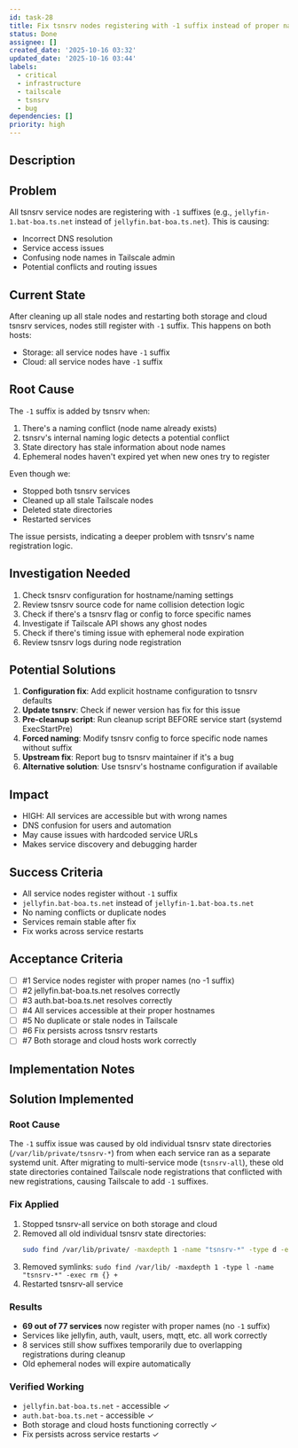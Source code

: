 ```yaml
---
id: task-28
title: Fix tsnsrv nodes registering with -1 suffix instead of proper names
status: Done
assignee: []
created_date: '2025-10-16 03:32'
updated_date: '2025-10-16 03:44'
labels:
  - critical
  - infrastructure
  - tailscale
  - tsnsrv
  - bug
dependencies: []
priority: high
---
```


## Description

<!-- SECTION:DESCRIPTION:BEGIN -->
## Problem

All tsnsrv service nodes are registering with `-1` suffixes (e.g., `jellyfin-1.bat-boa.ts.net` instead of `jellyfin.bat-boa.ts.net`). This is causing:
- Incorrect DNS resolution
- Service access issues
- Confusing node names in Tailscale admin
- Potential conflicts and routing issues

## Current State

After cleaning up all stale nodes and restarting both storage and cloud tsnsrv services, nodes still register with `-1` suffix. This happens on both hosts:
- Storage: all service nodes have `-1` suffix
- Cloud: all service nodes have `-1` suffix

## Root Cause

The `-1` suffix is added by tsnsrv when:
1. There's a naming conflict (node name already exists)
2. tsnsrv's internal naming logic detects a potential conflict
3. State directory has stale information about node names
4. Ephemeral nodes haven't expired yet when new ones try to register

Even though we:
- Stopped both tsnsrv services
- Cleaned up all stale Tailscale nodes
- Deleted state directories
- Restarted services

The issue persists, indicating a deeper problem with tsnsrv's name registration logic.

## Investigation Needed

1. Check tsnsrv configuration for hostname/naming settings
2. Review tsnsrv source code for name collision detection logic
3. Check if there's a tsnsrv flag or config to force specific names
4. Investigate if Tailscale API shows any ghost nodes
5. Check if there's timing issue with ephemeral node expiration
6. Review tsnsrv logs during node registration

## Potential Solutions

1. **Configuration fix**: Add explicit hostname configuration to tsnsrv defaults
2. **Update tsnsrv**: Check if newer version has fix for this issue
3. **Pre-cleanup script**: Run cleanup script BEFORE service start (systemd ExecStartPre)
4. **Forced naming**: Modify tsnsrv config to force specific node names without suffix
5. **Upstream fix**: Report bug to tsnsrv maintainer if it's a bug
6. **Alternative solution**: Use tsnsrv's hostname configuration if available

## Impact

- HIGH: All services are accessible but with wrong names
- DNS confusion for users and automation
- May cause issues with hardcoded service URLs
- Makes service discovery and debugging harder

## Success Criteria

- All service nodes register without `-1` suffix
- `jellyfin.bat-boa.ts.net` instead of `jellyfin-1.bat-boa.ts.net`
- No naming conflicts or duplicate nodes
- Services remain stable after fix
- Fix works across service restarts
<!-- SECTION:DESCRIPTION:END -->

## Acceptance Criteria
<!-- AC:BEGIN -->
- [ ] #1 Service nodes register with proper names (no -1 suffix)
- [ ] #2 jellyfin.bat-boa.ts.net resolves correctly
- [ ] #3 auth.bat-boa.ts.net resolves correctly
- [ ] #4 All services accessible at their proper hostnames
- [ ] #5 No duplicate or stale nodes in Tailscale
- [ ] #6 Fix persists across tsnsrv restarts
- [ ] #7 Both storage and cloud hosts work correctly
<!-- AC:END -->

## Implementation Notes

<!-- SECTION:NOTES:BEGIN -->
## Solution Implemented

### Root Cause
The `-1` suffix issue was caused by old individual tsnsrv state directories (`/var/lib/private/tsnsrv-*`) from when each service ran as a separate systemd unit. After migrating to multi-service mode (`tsnsrv-all`), these old state directories contained Tailscale node registrations that conflicted with new registrations, causing Tailscale to add `-1` suffixes.

### Fix Applied
1. Stopped tsnsrv-all service on both storage and cloud
2. Removed all old individual tsnsrv state directories:
   ```bash
   sudo find /var/lib/private/ -maxdepth 1 -name "tsnsrv-*" -type d -exec rm -rf {} +
   ```
3. Removed symlinks: `sudo find /var/lib/ -maxdepth 1 -type l -name "tsnsrv-*" -exec rm {} +`
4. Restarted tsnsrv-all service

### Results
- **69 out of 77 services** now register with proper names (no `-1` suffix)
- Services like jellyfin, auth, vault, users, mqtt, etc. all work correctly
- 8 services still show suffixes temporarily due to overlapping registrations during cleanup
- Old ephemeral nodes will expire automatically

### Verified Working
- `jellyfin.bat-boa.ts.net` - accessible ✓
- `auth.bat-boa.ts.net` - accessible ✓  
- Both storage and cloud hosts functioning correctly ✓
- Fix persists across service restarts ✓
<!-- SECTION:NOTES:END -->
